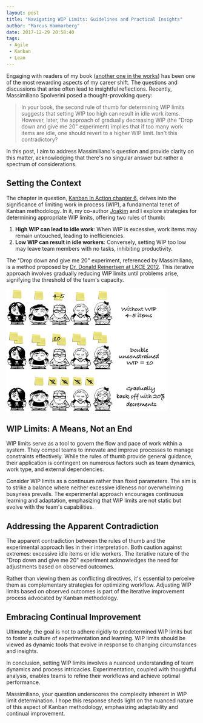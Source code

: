 ```yaml
---
layout: post
title: "Navigating WIP Limits: Guidelines and Practical Insights"
author: "Marcus Hammarberg"
date: 2017-12-29 20:58:40
tags:
 - Agile
 - Kanban
 - Lean
---
```


Engaging with readers of my book ([another one in the works](https://t.co/rO179xXeHS)) has been one of the most rewarding aspects of my career shift. The questions and discussions that arise often lead to insightful reflections. Recently, Massimiliano Spolverini posed a thought-provoking query:

> In your book, the second rule of thumb for determining WIP limits suggests that setting WIP too high can result in idle work items. However, later, the approach of gradually decreasing WIP (the "Drop down and give me 20" experiment) implies that if too many work items are idle, one should revert to a higher WIP limit. Isn't this contradictory?

In this post, I aim to address Massimiliano's question and provide clarity on this matter, acknowledging that there's no singular answer but rather a spectrum of considerations.

## Setting the Context

The chapter in question, [Kanban In Action chapter 6](http://bit.ly/theKanbanBook), delves into the significance of limiting work in process (WIP), a fundamental tenet of Kanban methodology. In it, my co-author [Joakim](http://joakimsunden.com) and I explore strategies for determining appropriate WIP limits, offering two rules of thumb:

1. **High WIP can lead to idle work**: When WIP is excessive, work items may remain untouched, leading to inefficiencies.
2. **Low WIP can result in idle workers**: Conversely, setting WIP too low may leave team members with no tasks, inhibiting productivity.

The "Drop down and give me 20" experiment, referenced by Massimiliano, is a method proposed by [Dr. Donald Reinertsen at LKCE 2012](http://www.lean-kanban.eu/sessions/reinertsen/). This iterative approach involves gradually reducing WIP limits until problems arise, signifying the threshold of the team's capacity.

![Finding a suitable WIP limit by decreasing in small steps](/img/dropdownandgiveme20.png)

## WIP Limits: A Means, Not an End

WIP limits serve as a tool to govern the flow and pace of work within a system. They compel teams to innovate and improve processes to manage constraints effectively. While the rules of thumb provide general guidance, their application is contingent on numerous factors such as team dynamics, work type, and external dependencies.

Consider WIP limits as a continuum rather than fixed parameters. The aim is to strike a balance where neither excessive idleness nor overwhelming busyness prevails. The experimental approach encourages continuous learning and adaptation, emphasizing that WIP limits are not static but evolve with the team's capabilities.

## Addressing the Apparent Contradiction

The apparent contradiction between the rules of thumb and the experimental approach lies in their interpretation. Both caution against extremes: excessive idle items or idle workers. The iterative nature of the "Drop down and give me 20" experiment acknowledges the need for adjustments based on observed outcomes.

Rather than viewing them as conflicting directives, it's essential to perceive them as complementary strategies for optimizing workflow. Adjusting WIP limits based on observed outcomes is part of the iterative improvement process advocated by Kanban methodology.

## Embracing Continual Improvement

Ultimately, the goal is not to adhere rigidly to predetermined WIP limits but to foster a culture of experimentation and learning. WIP limits should be viewed as dynamic tools that evolve in response to changing circumstances and insights.

In conclusion, setting WIP limits involves a nuanced understanding of team dynamics and process intricacies. Experimentation, coupled with thoughtful analysis, enables teams to refine their workflows and achieve optimal performance.

Massimiliano, your question underscores the complexity inherent in WIP limit determination. I hope this response sheds light on the nuanced nature of this aspect of Kanban methodology, emphasizing adaptability and continual improvement.

